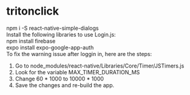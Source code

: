 # tritonclick
npm i -S react-native-simple-dialogs<br />
Install the following libraries to use Login.js:<br />
npm install firebase<br />
expo install expo-google-app-auth<br />
To fix the warning issue after loggin in, here are the steps:<br />
1. Go to node_modules/react-native/Libraries/Core/Timer/JSTimers.js<br />
2. Look for the variable MAX_TIMER_DURATION_MS<br />
3. Change 60 * 1000 to 10000 * 1000<br />
4. Save the changes and re-build the app.
